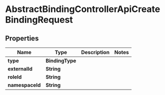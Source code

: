 

# AbstractBindingControllerApiCreateBindingRequest


## Properties

| Name | Type | Description | Notes |
|------------ | ------------- | ------------- | -------------|
|**type** | **BindingType** |  |  |
|**externalId** | **String** |  |  |
|**roleId** | **String** |  |  |
|**namespaceId** | **String** |  |  |



